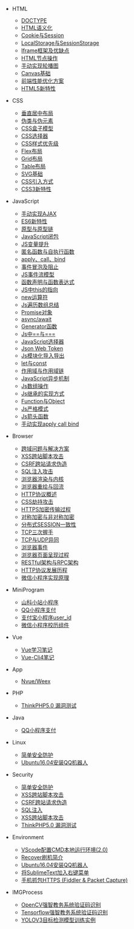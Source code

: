 * HTML
    * [DOCTYPE](HTML/DOCTYPE)
    * [HTML语义化](HTML/HTML语义化)
    * [Cookie与Session](HTML/Cookie与Session)
    * [LocalStorage与SessionStorage](HTML/LocalStorage与SessionStorage)
    * [Iframe框架及优缺点](HTML/Iframe框架及优缺点)
    * [HTML节点操作](HTML/HTML节点操作)
    * [手动实现轮播图](HTML/手动实现轮播图功能)
    * [Canvas基础](HTML/Canvas基础)
    * [前端性能优化方案](HTML/前端性能优化方案)
    * [HTML5新特性](HTML/HTML5新特性)

* CSS
    * [垂直居中布局](CSS/布局垂直居中)
    * [伪类与伪元素](CSS/伪类与伪元素)
    * [CSS盒子模型](CSS/CSS盒子模型)
    * [CSS选择器](CSS/CSS选择器)
    * [CSS样式优先级](CSS/CSS样式优先级)
    * [Flex布局](CSS/Flex布局)
    * [Grid布局](CSS/Grid布局)
    * [Table布局](CSS/Table布局)
    * [SVG基础](CSS/SVG基础)
    * [CSS引入方式](CSS/CSS引入方式)
    * [CSS3新特性](CSS/CSS3新特性)

* JavaScript
    * [手动实现AJAX](JavaScript/手动实现AJAX)
    * [ES6新特性](JavaScript/ES6新特性)
    * [原型与原型链](JavaScript/原型与原型链)
    * [JavaScript闭包](JavaScript/JavaScript闭包)
    * [JS变量提升](JavaScript/JS变量提升)
    * [匿名函数与自执行函数](JavaScript/匿名函数与自执行函数)
    * [apply、call、bind](JavaScript/apply、call、bind)
    * [事件冒泡及阻止](JavaScript/事件冒泡及阻止)
    * [JS事件流模型](JavaScript/JS事件流模型)
    * [函数声明与函数表达式](JavaScript/函数声明与函数表达式)
    * [JS中this的指向](JavaScript/JS中this的指向)
    * [new运算符](JavaScript/new运算符)
    * [Js遍历数组总结](JavaScript/Js遍历数组总结)
    * [Promise对象](JavaScript/Promise对象)
    * [async/await](JavaScript/async、await)
    * [Generator函数](JavaScript/Generator函数)
    * [Js中==与===](JavaScript/Js中==与===)
    * [JavaScript选择器](JavaScript/JavaScript选择器)
    * [Json Web Token](JavaScript/Json%20Web%20Token)
    * [Js模块化导入导出](JavaScript/Js模块化导入导出)
    * [let与const](JavaScript/let与const)
    * [作用域与作用域链](JavaScript/作用域与作用域链)
    * [JavaScript异步机制](JavaScript/JavaScript异步机制)
    * [Js数组操作](JavaScript/Js数组操作)
    * [Js继承的实现方式](JavaScript/Js继承的实现方式)
    * [Function与Object](JavaScript/Function与Object)
    * [Js严格模式](JavaScript/Js严格模式)
    * [Js箭头函数](JavaScript/Js箭头函数)
    * [手动实现apply call bind](JavaScript/手动实现apply%20call%20bind)

* Browser
    * [跨域问题与解决方案](Browser/跨域问题)
    * [XSS跨站脚本攻击](Browser/XSS跨站脚本攻击)
    * [CSRF跨站请求伪造](Browser/CSRF跨站请求伪造)
    * [SQL注入攻击](Browser/SQL注入)
    * [浏览器渲染与内核](Browser/浏览器渲染与内核)
    * [浏览器重绘与回流](Browser/浏览器重绘与回流)
    * [HTTP协议概述](Browser/HTTP协议概述)
    * [CSS劫持攻击](Browser/CSS劫持攻击)
    * [HTTPS加密传输过程](Browser/HTTPS加密传输过程)
    * [对称加密与非对称加密](Browser/对称加密与非对称加密)
    * [分布式SESSION一致性](Browser/分布式SESSION一致性)
    * [TCP三次握手](Browser/TCP三次握手)
    * [TCP与UDP异同](Browser/TCP与UDP异同)
    * [浏览器事件](Browser/浏览器事件)
    * [浏览器页面呈现过程](Browser/浏览器页面呈现过程)
    * [RESTful架构与RPC架构](Browser/RESTful架构与RPC架构)
    * [HTTP协议发展历程](Browser/HTTP协议发展历程)
    * [微信小程序实现原理](Browser/微信小程序实现原理)

* MiniProgram
    * [山科小站小程序](MiniProgram/山科小站小程序)
    * [QQ小程序支付](MiniProgram/QQ小程序支付)
    * [支付宝小程序user_id](MiniProgram/支付宝小程序user_id)
    * [微信小程序校历组件](MiniProgram/微信小程序校历组件)

* Vue
    * [Vue学习笔记](Vue/Vue学习笔记)
    * [Vue-Cli4笔记](Vue/Vue-Cli4笔记)

* App
    * [Nvue/Weex](App/NvueWeex)

* PHP
    * [ThinkPHP5.0 漏洞测试](PHP/ThinkPHP5.0漏洞测试)

* Java
    * [QQ小程序支付](Java/QQ小程序支付)

* Linux
    * [简单安全防护](Linux/简单安全防护)
    * [Ubuntu16.04安装QQ机器人](Linux/Ubuntu16.04安装QQ机器人)

* Security
    * [简单安全防护](Security/简单安全防护)
    * [XSS跨站脚本攻击](Security/XSS跨站脚本攻击)
    * [CSRF跨站请求伪造](Security/CSRF跨站请求伪造)
    * [SQL注入](Security/SQL注入)
    * [XSS跨站脚本攻击](Security/XSS跨站脚本攻击)
    * [ThinkPHP5.0 漏洞测试](Security/ThinkPHP5.0漏洞测试)

* Environment
    * [VScode配置CMD本地运行环境(2.0)](Environment/VScode配置CMD本地运行环境(2.0))
    * [Recover刷机简介](Environment/Recover刷机简介)
    * [Ubuntu16.04安装QQ机器人](Environment/Ubuntu16.04安装QQ机器人)
    * [将SublimeText加入右键菜单](Environment/将SublimeText加入右键菜单)
    * [手机抓包HTTPS (Fiddler & Packet Capture)](Environment/手机抓包HTTPS)

* IMGProcess
    * [OpenCV强智教务系统验证码识别](IMGProcess/强智教务系统验证码识别OpenCV)
    * [Tensorflow强智教务系统验证码识别](IMGProcess/强智教务系统验证码识别TensorflowCNN)
    * [YOLOV3目标检测模型训练实例](IMGProcess/YOLOV3目标检测)